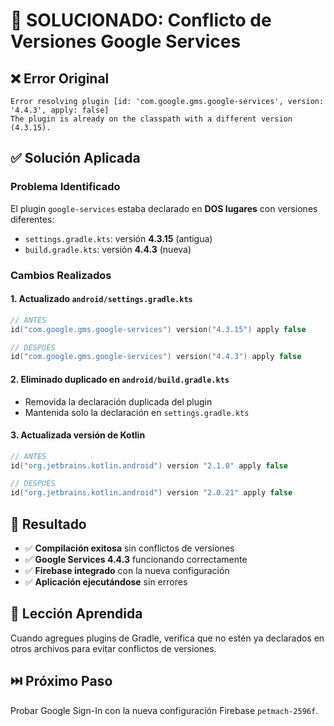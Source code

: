 # 🔧 SOLUCIONADO: Conflicto de Versiones Google Services

## ❌ **Error Original**
```
Error resolving plugin [id: 'com.google.gms.google-services', version: '4.4.3', apply: false]
The plugin is already on the classpath with a different version (4.3.15).
```

## ✅ **Solución Aplicada**

### **Problema Identificado**
El plugin `google-services` estaba declarado en **DOS lugares** con versiones diferentes:
- `settings.gradle.kts`: versión **4.3.15** (antigua)
- `build.gradle.kts`: versión **4.4.3** (nueva)

### **Cambios Realizados**

#### 1. Actualizado `android/settings.gradle.kts`
```kotlin
// ANTES
id("com.google.gms.google-services") version("4.3.15") apply false

// DESPUÉS  
id("com.google.gms.google-services") version("4.4.3") apply false
```

#### 2. Eliminado duplicado en `android/build.gradle.kts`
- Removida la declaración duplicada del plugin
- Mantenida solo la declaración en `settings.gradle.kts`

#### 3. Actualizada versión de Kotlin
```kotlin
// ANTES
id("org.jetbrains.kotlin.android") version "2.1.0" apply false

// DESPUÉS
id("org.jetbrains.kotlin.android") version "2.0.21" apply false
```

## 🎯 **Resultado**
- ✅ **Compilación exitosa** sin conflictos de versiones
- ✅ **Google Services 4.4.3** funcionando correctamente
- ✅ **Firebase integrado** con la nueva configuración
- ✅ **Aplicación ejecutándose** sin errores

## 📝 **Lección Aprendida**
Cuando agregues plugins de Gradle, verifica que no estén ya declarados en otros archivos para evitar conflictos de versiones.

## ⏭️ **Próximo Paso**
Probar Google Sign-In con la nueva configuración Firebase `petmach-2596f`.
